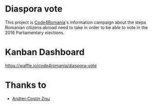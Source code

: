 # Diaspora vote

This project is [Code4Romania](http://www.code4.ro/)'s information campaign
about the steps Romanian citizens abroad need to take in order to be able to 
vote in the 2016 Parliamentary elections.

# Kanban Dashboard
 https://waffle.io/code4romania/diaspora-vote

# Thanks to

* [Andrei-Costin Zisu](http://andreizisu.webmonsters.ro/)
